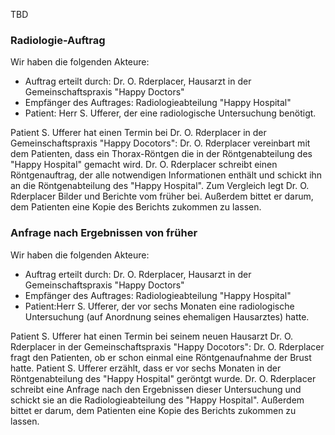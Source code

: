 TBD

### Radiologie-Auftrag
Wir haben die folgenden Akteure:

* Auftrag erteilt durch: Dr. O. Rderplacer, Hausarzt in der Gemeinschaftspraxis "Happy Doctors"
* Empfänger des Auftrages: Radiologieabteilung "Happy Hospital"
* Patient: Herr S. Ufferer, der eine radiologische Untersuchung benötigt.

Patient S. Ufferer hat einen Termin bei Dr. O. Rderplacer in der Gemeinschaftspraxis "Happy Docotors": Dr. O. Rderplacer vereinbart mit dem Patienten, dass ein Thorax-Röntgen die in der Röntgenabteilung des "Happy Hospital" gemacht wird. Dr. O. Rderplacer schreibt einen Röntgenauftrag, der alle notwendigen Informationen enthält und schickt ihn an die Röntgenabteilung des "Happy Hospital". Zum Vergleich legt Dr. O. Rderplacer Bilder und Berichte vom früher bei. Außerdem bittet er darum, dem Patienten eine Kopie des Berichts zukommen zu lassen.

### Anfrage nach Ergebnissen von früher
Wir haben die folgenden Akteure:

* Auftrag erteilt durch: Dr. O. Rderplacer, Hausarzt in der Gemeinschaftspraxis "Happy Doctors"
* Empfänger des Auftrages: Radiologieabteilung "Happy Hospital"
* Patient:Herr S. Ufferer, der vor sechs Monaten eine radiologische Untersuchung (auf Anordnung seines ehemaligen Hausarztes) hatte.

Patient S. Ufferer hat einen Termin bei seinem neuen Hausarzt Dr. O. Rderplacer in der Gemeinschaftspraxis "Happy Docotors": Dr. O. Rderplacer fragt den Patienten, ob er schon einmal eine Röntgenaufnahme der Brust hatte. Patient S. Ufferer erzählt, dass er vor sechs Monaten in der Röntgenabteilung des "Happy Hospital" geröntgt wurde. Dr. O. Rderplacer schreibt eine Anfrage nach den Ergebnissen dieser Untersuchung und schickt sie an die Radiologieabteilung des "Happy Hospital". Außerdem bittet er darum, dem Patienten eine Kopie des Berichts zukommen zu lassen.